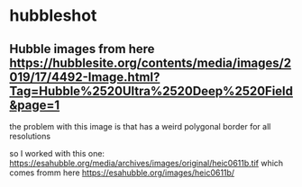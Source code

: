# hubbleshot


## Hubble images from here  https://hubblesite.org/contents/media/images/2019/17/4492-Image.html?Tag=Hubble%2520Ultra%2520Deep%2520Field&page=1 
the problem with this image is that has a weird polygonal border for all resolutions

so I worked with this one: 
https://esahubble.org/media/archives/images/original/heic0611b.tif which comes fromm here https://esahubble.org/images/heic0611b/
